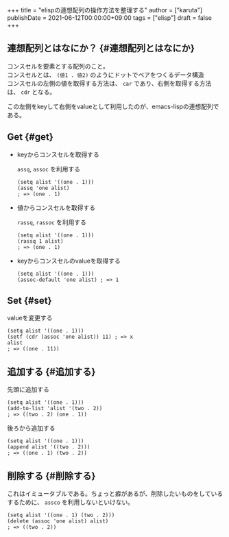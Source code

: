 +++
title = "elispの連想配列の操作方法を整理する"
author = ["karuta"]
publishDate = 2021-06-12T00:00:00+09:00
tags = ["elisp"]
draft = false
+++

## 連想配列とはなにか？ {#連想配列とはなにか}

コンスセルを要素とする配列のこと。  
コンスセルとは、 `(値1 . 値2)` のようにドットでペアをつくるデータ構造  
コンスセルの左側の値を取得する方法は、 `car` であり、右側を取得する方法は、 `cdr` となる。  

この左側をkeyして右側をvalueとして利用したのが、emacs-lispの連想配列である。  

<!--more-->  


## Get {#get}

-   keyからコンスセルを取得する  
    
    `assq`, `assoc` を利用する  
    
    ```elisp
    (setq alist '((one . 1)))
    (assq 'one alist)
    ; => (one . 1)
    ```

-   値からコンスセルを取得する  
    
    `rassq`, `rassoc` を利用する  
    
    ```elisp
    (setq alist '((one . 1)))
    (rassq 1 alist)
    ; => (one . 1)
    ```

-   keyからコンスセルのvalueを取得する  
    
    ```elisp
    (setq alist '((one . 1)))
    (assoc-default 'one alist) ; => 1
    ```


## Set {#set}

valueを変更する  

```elisp
(setq alist '((one . 1)))
(setf (cdr (assoc 'one alist)) 11) ; => x
alist
; => ((one . 11))
```


## 追加する {#追加する}

先頭に追加する  

```emacs-lisp
(setq alist '((one . 1)))
(add-to-list 'alist '(two . 2))
; => ((two . 2) (one . 1))
```

後ろから追加する  

```elisp
(setq alist '((one . 1)))
(append alist '((two . 2)))
; => ((one . 1) (two . 2))
```


## 削除する {#削除する}

これはイミュータブルである。ちょっと癖があるが、削除したいものをしているするために、 `assco` を利用しないといけない。  

```emacs-lisp
(setq alist '((one . 1) (two . 2)))
(delete (assoc 'one alist) alist)
; => ((two . 2))
```
